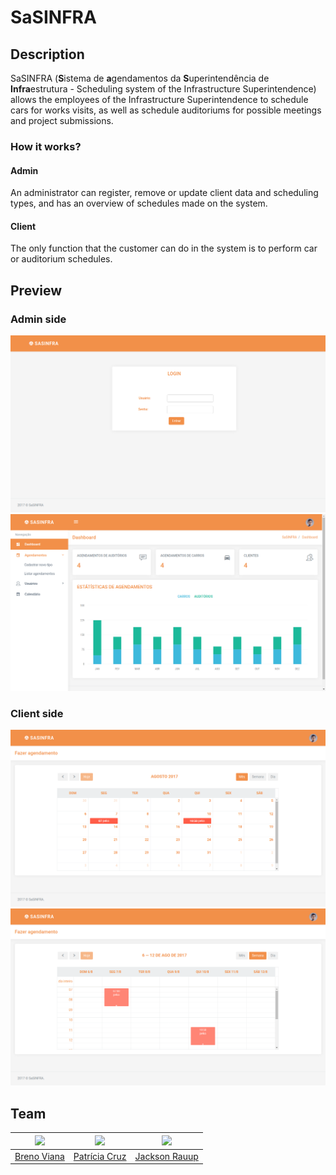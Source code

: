 # SaSINFRA

## Description

SaSINFRA (**S**istema de **a**gendamentos da **S**uperintendência de **Infra**estrutura - Scheduling system of the Infrastructure Superintendence) allows the employees of the Infrastructure Superintendence to schedule cars for works visits, as well as schedule auditoriums for possible meetings and project submissions.

### How it works?

#### Admin

An administrator can register, remove or update client data and scheduling types, and has an overview of schedules made on the system.

#### Client

The only function that the customer can do in the system is to perform car or auditorium schedules.

## Preview

### Admin side

<img src="img/login.png"/>

<img src="img/dashboard.png"/>

### Client side

<img src="img/client1.png"/>

<img src="img/client2.png"/>


## Team

[<img src="https://avatars2.githubusercontent.com/u/17532418?v=3&s=400" width="100"/>](https://github.com/brenov) | [<img src="https://avatars2.githubusercontent.com/u/17392686?v=3&s=400" width="100"/>](https://github.com/Pekorishia) | [<img src="https://avatars0.githubusercontent.com/u/17713381?v=3&s=400" width="100"/>](https://github.com/jacksonrauupti)
---|---|---
[Breno Viana](https://github.com/brenov) | [Patrícia Cruz](https://github.com/Pekorishia) | [Jackson Rauup](https://github.com/jacksonrauupti)